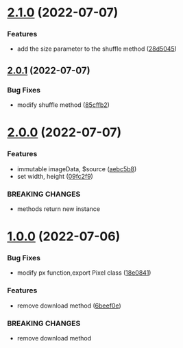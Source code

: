 # [2.1.0](https://github.com/xg4/pixel/compare/v2.0.1...v2.1.0) (2022-07-07)

### Features

- add the size parameter to the shuffle method ([28d5045](https://github.com/xg4/pixel/commit/28d5045f79a32ec30ac2e3290d13872172290286))

## [2.0.1](https://github.com/xg4/pixel/compare/v2.0.0...v2.0.1) (2022-07-07)

### Bug Fixes

- modify shuffle method ([85cffb2](https://github.com/xg4/pixel/commit/85cffb2d5a9ba365720d0b24294ee6f02136b00b))

# [2.0.0](https://github.com/xg4/pixel/compare/v1.0.0...v2.0.0) (2022-07-07)

### Features

- immutable imageData, $source ([aebc5b8](https://github.com/xg4/pixel/commit/aebc5b8cada3cfe46e86cdb9249106d304426176))
- set width, height ([09fc2f9](https://github.com/xg4/pixel/commit/09fc2f901be40f3ef2beec25d9e8dcea9ea1aa71))

### BREAKING CHANGES

- methods return new instance

# [1.0.0](https://github.com/xg4/pixel/compare/v0.1.4...v1.0.0) (2022-07-06)

### Bug Fixes

- modify px function,export Pixel class ([18e0841](https://github.com/xg4/pixel/commit/18e0841da05a81fca06afa5c09145531f75ff957))

### Features

- remove download method ([6beef0e](https://github.com/xg4/pixel/commit/6beef0e5d1be50a13f19a41d955d607c83dddb6f))

### BREAKING CHANGES

- remove download method

